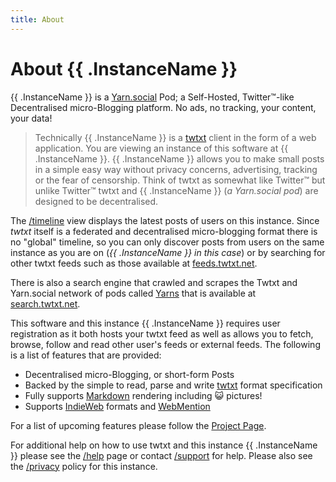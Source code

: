 ```yaml
---
title: About
---
```


# About {{ .InstanceName }}

{{ .InstanceName }} is a [Yarn.social](https://yarn.social) Pod; a Self-Hosted,
Twitter™-like Decentralised micro-Blogging platform. No ads, no tracking,
your content, your data!

> Technically {{ .InstanceName }} is a [twtxt](https://twtxt.readthedocs.io/en/latest/)
> client in the form of a web application. You are viewing an instance of
> this software at {{ .InstanceName }}. {{ .InstanceName }} allows you to make
> small posts in a simple easy way without privacy concerns, advertising, tracking
> or the fear of censorship. Think of twtxt as somewhat like Twitter™ but
> unlike Twitter™ twtxt and {{ .InstanceName }} (_a Yarn.social pod_) are
> designed to be decentralised.

The [/timeline](/) view displays the latest posts of users on this
instance. Since _twtxt_ itself is a federated and decentralised
micro-blogging format there is no "global" timeline, so you can only discover
posts from users on the same instance as you are on (_{{ .InstanceName }}
in this case_) or by searching for other twtxt feeds such as those
available at [feeds.twtxt.net](https://feeds.twtxt.net).

There is also a search engine that crawled and scrapes the Twtxt and Yarn.social
network of pods called [Yarns](https://git.mills.io/yarnsocial/yarns) that is
available at [search.twtxt.net](https://search.twtxt.net).

This software and this instance {{ .InstanceName }} requires user registration
as it both hosts your twtxt feed as well as allows you to fetch, browse, follow
and read other user's feeds or external feeds. The following is a list of features
that are provided:

-   Decentralised micro-Blogging, or short-form Posts
-   Backed by the simple to read, parse and write [twtxt](https://twtxt.nreadthedocs.org) format specification
-   Fully supports [Markdown](https://en.wikipedia.org/wiki/Markdown) rendering including 😺 pictures!
-   Supports [IndieWeb](https://indieweb.org/) formats and [WebMention](https://www.w3.org/TR/webmention/)

For a list of upcoming features please follow the [Project Page](https://git.mills.io/yarnsocial/yarn).

For additional help on how to use twtxt and this instance {{ .InstanceName }}
please see the [/help](/help) page or contact [/support](/support) for help.
Please also see the [/privacy](/privacy) policy for this instance.
